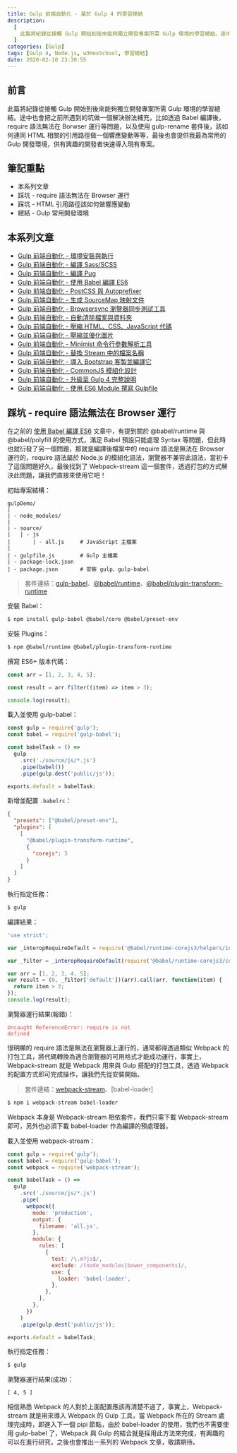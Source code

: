 ```yaml
---
title: Gulp 前端自動化 - 基於 Gulp 4 的學習總結
description:
  [
    此篇將紀錄從接觸 Gulp 開始到後來能夠獨立開發專案所需 Gulp 環境的學習總結。途中也會把之前所遇到的坑做一個解決辦法補充，比如透過 Babel 編譯後，require 語法無法在 Borwser 運行等問題，以及使用 gulp-rename 套件後，該如何連同 HTML 相關的引用路徑做一個響應變動等等，最後也會提供我最為常用的 Gulp 開發環境，供有興趣的開發者快速導入現有專案。,
  ]
categories: [Gulp]
tags: [Gulp 4, Node.js, w3HexSchool, 學習總結]
date: 2020-02-10 23:30:55
---
```


## 前言

此篇將紀錄從接觸 Gulp 開始到後來能夠獨立開發專案所需 Gulp 環境的學習總結。途中也會把之前所遇到的坑做一個解決辦法補充，比如透過 Babel 編譯後，require 語法無法在 Borwser 運行等問題，以及使用 gulp-rename 套件後，該如何連同 HTML 相關的引用路徑做一個響應變動等等，最後也會提供我最為常用的 Gulp 開發環境，供有興趣的開發者快速導入現有專案。

## 筆記重點

- 本系列文章
- 踩坑 - require 語法無法在 Browser 運行
- 踩坑 - HTML 引用路徑該如何做響應變動
- 總結 - Gulp 常用開發環境

## 本系列文章

- [Gulp 前端自動化 - 環境安裝與執行](https://awdr74100.github.io/2019-12-24-gulp-install/)
- [Gulp 前端自動化 - 編譯 Sass/SCSS](https://awdr74100.github.io/2019-12-31-gulp-gulpsass/)
- [Gulp 前端自動化 - 編譯 Pug](https://awdr74100.github.io/2020-01-02-gulp-gulppug/)
- [Gulp 前端自動化 - 使用 Babel 編譯 ES6](https://awdr74100.github.io/2020-01-08-gulp-gulpbabel/)
- [Gulp 前端自動化 - PostCSS 與 Autoprefixer](https://awdr74100.github.io/2020-01-12-gulp-gulppostcss/)
- [Gulp 前端自動化 - 生成 SourceMap 映射文件](https://awdr74100.github.io/2020-01-13-gulp-gulpsourcemaps/)
- [Gulp 前端自動化 - Browsersync 瀏覽器同步測試工具](https://awdr74100.github.io/2020-01-14-gulp-browsersync/)
- [Gulp 前端自動化 - 自動清除檔案與資料夾](https://awdr74100.github.io/2020-01-15-gulp-del/)
- [Gulp 前端自動化 - 壓縮 HTML、CSS、JavaScript 代碼](https://awdr74100.github.io/2020-01-17-gulp-gulphtmlmin-gulpcleancss-gulpuglify/)
- [Gulp 前端自動化 - 壓縮並優化圖片](https://awdr74100.github.io/2020-01-20-gulp-gulpimagemin/)
- [Gulp 前端自動化 - Minimist 命令行參數解析工具](https://awdr74100.github.io/2020-01-21-gulp-minimist/)
- [Gulp 前端自動化 - 替換 Stream 中的檔案名稱](https://awdr74100.github.io/2020-01-22-gulp-gulprename/)
- [Gulp 前端自動化 - 導入 Bootstrap 客製並編譯它](https://awdr74100.github.io/2020-01-24-gulp-includebootstrap/)
- [Gulp 前端自動化 - CommonJS 模組化設計](https://awdr74100.github.io/2020-01-26-gulp-modular/)
- [Gulp 前端自動化 - 升級至 Gulp 4 完整說明](https://awdr74100.github.io/2020-01-28-gulp-upgradegulp/)
- [Gulp 前端自動化 - 使用 ES6 Module 撰寫 Gulpfile](https://awdr74100.github.io/2020-02-03-gulp-gulpfilebabel/)

## 踩坑 - require 語法無法在 Browser 運行

在之前的 [使用 Babel 編譯 ES6](https://awdr74100.github.io/2020-01-08-gulp-gulpbabel/) 文章中，有提到關於 @babel/runtime 與 @babel/polyfill 的使用方式，滿足 Babel 預設只能處理 Syntax 等問題，但此時也就衍發了另一個問題，那就是編譯後檔案中的 require 語法是無法在 Browser 運行的，require 語法屬於 Node.js 的模組化語法，瀏覽器不兼容此語法，當初卡了這個問題好久，最後找到了 Webpack-stream 這一個套件，透過打包的方式解決此問題，讓我們直接來使用它吧！

初始專案結構：

```plain
gulpDemo/
|
| - node_modules/
|
| - source/
|   | - js
|       | - all.js     # JavaScript 主檔案
|
| - gulpfile.js        # Gulp 主檔案
| - package-lock.json
| - package.json       # 安裝 gulp、gulp-babel
```

> 套件連結：[gulp-babel](https://www.npmjs.com/package/gulp-babel)、[@babel/runtime](https://www.npmjs.com/package/@babel/runtime)、[@babel/plugin-transform-runtime](https://www.npmjs.com/package/@babel/plugin-transform-runtime)

安裝 Babel：

```bash
$ npm install gulp-babel @babel/core @babel/preset-env
```

安裝 Plugins：

```bash
$ npm @babel/runtime @babel/plugin-transform-runtime
```

撰寫 ES6+ 版本代碼：

```js
const arr = [1, 2, 3, 4, 5];

const result = arr.filter((item) => item > 3);

console.log(result);
```

載入並使用 gulp-babel：

```js
const gulp = require('gulp');
const babel = require('gulp-babel');

const babelTask = () =>
  gulp
    .src('./source/js/*.js')
    .pipe(babel())
    .pipe(gulp.dest('public/js'));

exports.default = babelTask;
```

新增並配置 `.babelrc`：

```json
{
  "presets": ["@babel/preset-env"],
  "plugins": [
    [
      "@babel/plugin-transform-runtime",
      {
        "corejs": 3
      }
    ]
  ]
}
```

執行指定任務：

```bash
$ gulp
```

編譯結果：

```js
'use strict';

var _interopRequireDefault = require('@babel/runtime-corejs3/helpers/interopRequireDefault');

var _filter = _interopRequireDefault(require('@babel/runtime-corejs3/core-js-stable/instance/filter'));

var arr = [1, 2, 3, 4, 5];
var result = (0, _filter['default'])(arr).call(arr, function(item) {
  return item > 3;
});
console.log(result);
```

瀏覽器運行結果(報錯)：

<code style="color:#e74b4b">Uncaught ReferenceError: require is not defined</code>

很明顯的 require 語法是無法在瀏覽器上運行的，通常都得透過類似 Webpack 的打包工具，將代碼轉換為適合瀏覽器的可用格式才能成功運行，事實上，Webpack-stream 就是 Webpack 用來與 Gulp 搭配的打包工具，透過 Webpack 的配置方式即可完成操作，讓我們先從安裝開始。

> 套件連結：[webpack-stream](https://www.npmjs.com/package/webpack-stream)、[babel-loader]

```bash
$ npm i webpack-stream babel-loader
```

Webpack 本身是 Webpack-stream 相依套件，我們只需下載 Webpack-stream 即可，另外也必須下載 babel-loader 作為編譯的預處理器。

載入並使用 webpack-stream：

```js
const gulp = require('gulp');
const babel = require('gulp-babel');
const webpack = require('webpack-stream');

const babelTask = () =>
  gulp
    .src('./source/js/*.js')
    .pipe(
      webpack({
        mode: 'production',
        output: {
          filename: 'all.js',
        },
        module: {
          rules: [
            {
              test: /\.m?js$/,
              exclude: /(node_modules|bower_components)/,
              use: {
                loader: 'babel-loader',
              },
            },
          ],
        },
      })
    )
    .pipe(gulp.dest('public/js'));

exports.default = babelTask;
```

執行指定任務：

```bash
$ gulp
```

瀏覽器運行結果(成功)：

`[ 4, 5 ]`

相信熟悉 Webpack 的人對於上面配置應該再清楚不過了，事實上，Webpack-stream 就是用來導入 Webpack 的 Gulp 工具，當 Webpack 所在的 Stream 處理完成時，即進入下一個 pipi 節點，由於 babel-loader 的使用，我們也不需要使用 gulp-babel 了，Webpack 與 Gulp 的結合就是採用此方法來完成，有興趣的可以在進行研究，之後也會推出一系列的 Webpack 文章，敬請期待。

